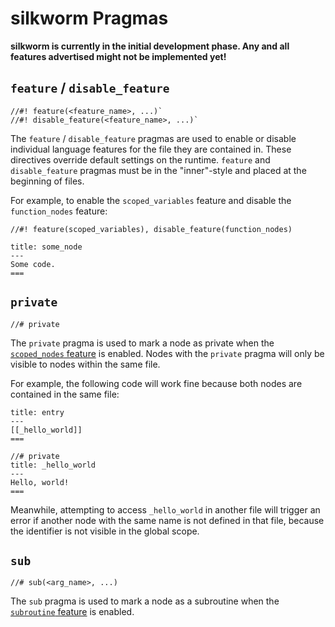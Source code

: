 # silkworm Pragmas

**silkworm is currently in the initial development phase. Any and all features advertised might not be implemented yet!**

## `feature` / `disable_feature`

```
//#! feature(<feature_name>, ...)`
//#! disable_feature(<feature_name>, ...)`
```

The `feature` / `disable_feature` pragmas are used to enable or disable individual language features for the file they are contained in. These directives override default settings on the runtime. `feature` and `disable_feature` pragmas must be in the "inner"-style and placed at the beginning of files.

For example, to enable the `scoped_variables` feature and disable the `function_nodes` feature:

```
//#! feature(scoped_variables), disable_feature(function_nodes)

title: some_node
---
Some code.
===
```

## `private`

```
//# private
```

The `private` pragma is used to mark a node as private when the [`scoped_nodes` feature](features.md#scoped-nodes) is enabled. Nodes with the `private` pragma will only be visible to nodes within the same file.

For example, the following code will work fine because both nodes are contained in the same file:

```
title: entry
---
[[_hello_world]]
===

//# private
title: _hello_world
---
Hello, world!
===
```

Meanwhile, attempting to access `_hello_world` in another file will trigger an error if another node with the same name is not defined in that file, because the identifier is not visible in the global scope.

## `sub`

```
//# sub(<arg_name>, ...)
```

The `sub` pragma is used to mark a node as a subroutine when the [`subroutine` feature](features.md#subroutine) is enabled.
